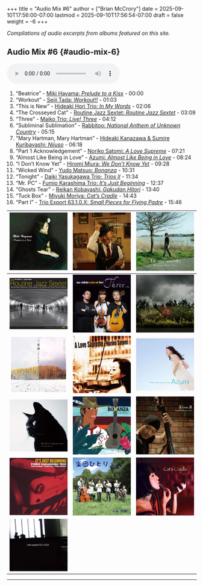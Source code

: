 +++
title = "Audio Mix #6"
author = ["Brian McCrory"]
date = 2025-09-10T17:56:00-07:00
lastmod = 2025-09-10T17:56:54-07:00
draft = false
weight = -6
+++

_Compilations of audio excerpts from albums featured on this site._


## Audio Mix #6 {#audio-mix-6}

<audio controls>
<source src="/audio/compilation-6.mp3" type="audio/mpeg">
This browser does not support the audio element.
</audio>

1.  “Beatrice” - [Miki Hayama: _Prelude to a Kiss_](https://www.jazzofjapan.com/p/miki-hayama-prelude-to-a-kiss) - 00:00
2.  “Workout” - [Seiji Tada: _Workout!!_](https://www.jazzofjapan.com/p/seiji-tada-workout) - 01:03
3.  “This is New” - [Hideaki Hori Trio: _In My Words_](https://www.jazzofjapan.com/p/hideaki-hori-trio-in-my-words) - 02:06
4.  “The Crosseyed Cat” - [Routine Jazz Sextet: _Routine Jazz Sextet_](https://www.jazzofjapan.com/p/routine-jazz-sextet-routine-jazz-sextet) - 03:09
5.  “Three” - [Maiko Trio: _Live! Three_](https://www.jazzofjapan.com/p/maiko-trio-live-three) - 04:12
6.  “Subliminal Sublimation” - [Rabbitoo: _National Anthem of Unknown Country_](https://www.jazzofjapan.com/p/rabbitoo-national-anthem-of-unknown) - 05:15
7.  “Mary Hartman, Mary Hartman” - [Hideaki Kanazawa &amp; Sumire Kuribayashi: _Nijuso_](https://www.jazzofjapan.com/p/hideaki-kanazawa-sumire-kuribayashi-nijuso) - 06:18
8.  “Part 1 Acknowledgement” - [Noriko Satomi: _A Love Supreme_](https://www.jazzofjapan.com/p/noriko-satomi-a-love-supreme) - 07:21
9.  “Almost Like Being in Love” - [Azumi: _Almost Like Being in Love_](https://www.jazzofjapan.com/p/azumi-almost-like-being-in-love) - 08:24
10. “I Don’t Know Yet” - [Hiromi Miura: _We Don’t Know Yet_](https://www.jazzofjapan.com/p/hiromi-miura-we-dont-know-yet) - 09:28
11. “Wicked Wind” - [Yudo Matsuo: _Bonanza_](https://www.jazzofjapan.com/p/yudo-matsuo-bonanza) - 10:31
12. “Tonight” - [Daiki Yasukagawa Trio: _Trios II_](https://www.jazzofjapan.com/p/daiki-yasukagawa-trio-trios-ii) - 11:34
13. “Mr. PC” - [Fumio Karashima Trio: _It’s Just Beginning_](https://www.jazzofjapan.com/p/fumio-karashima-trio-its-just-beginning) - 12:37
14. “Ghosts Tear” - [Reikan Kobayashi: _Gakudan Hitori_](https://www.jazzofjapan.com/p/reikan-kobayashi-gakudan-hitori) - 13:40
15. “Tuck Box” - [Miyuki Moriya: _Cat’s Cradle_](https://www.jazzofjapan.com/p/miyuki-moriya-cats-cradle) - 14:43
16. “Part I” - [Trio Export 63.1.0.X: _Small Pieces for Flying Padre_](https://www.jazzofjapan.com/p/trio-export-small-pieces-for-flying-padre) - 15:46

| ![](/images/mikihayama-prelude-460.jpeg)          | ![](/images/seijitada-workout-460.jpeg)        | ![](/images/hideakihori-inmywords-460.jpeg)  |
|---------------------------------------------------|------------------------------------------------|----------------------------------------------|
| ![](/images/routinejazzsextet-routine-460.jpeg)   | ![](/images/maikotrio-three-460.jpeg)          | ![](/images/rabbitoo-national-460.jpeg)      |
| ![](/images/kanazawa-kuribayashi-nijuso-460.jpeg) | ![](/images/norikosatomi-lovesupreme-460.jpeg) | ![](/images/azumi-almostlike-460.jpeg)       |
| ![](/images/hiromimiura-wedont-460.jpeg)          | ![](/images/yudomatsuo-bonanza-460.jpeg)       | ![](/images/daikiyasukagawa-trios2-460.jpeg) |
| ![](/images/fumiokarashima-beginning-460.jpeg)    | ![](/images/reikankobayashi-gakudan-460.jpeg)  | ![](/images/miyukimoriya-cats-460.jpeg)      |
| ![](/images/trioexport-smallpieces-460.jpeg)      |                                                |                                              |

---
